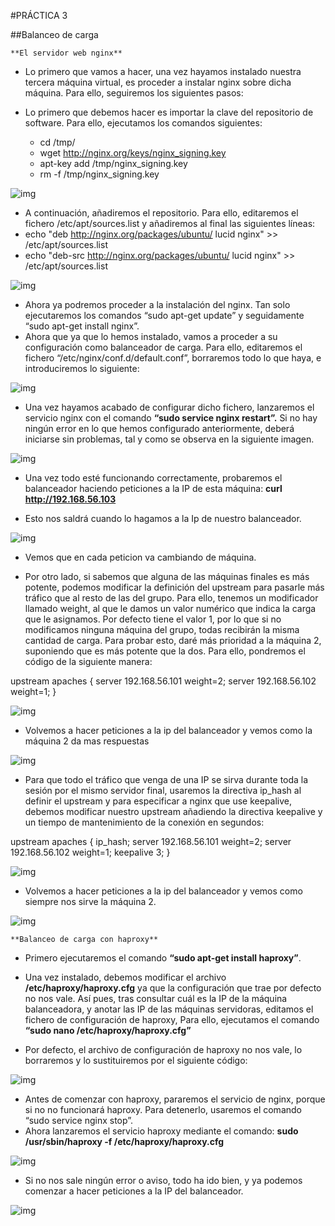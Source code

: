 #PRÁCTICA 3

##Balanceo de carga

	**El servidor web nginx**
* Lo primero que vamos a hacer, una vez hayamos instalado nuestra tercera máquina
  virtual, es proceder a instalar nginx sobre dicha máquina. Para ello, seguiremos los
  siguientes pasos:

* Lo primero que debemos hacer es importar la clave del repositorio de software.
  Para ello, ejecutamos los comandos siguientes:
   * cd /tmp/
   * wget http://nginx.org/keys/nginx_signing.key
   * apt-key add /tmp/nginx_signing.key
   * rm -f /tmp/nginx_signing.key

![img](https://github.com/aserranogomez/SWAP14-15/blob/master/Imagenes/Practica%203/maquina%203/1.jpg)


* A continuación, añadiremos el repositorio. Para ello, editaremos el fichero
	/etc/apt/sources.list y añadiremos al final las siguientes líneas:
* echo "deb http://nginx.org/packages/ubuntu/ lucid nginx" >> /etc/apt/sources.list
* echo "deb-src http://nginx.org/packages/ubuntu/ lucid nginx" >> /etc/apt/sources.list

![img](https://github.com/aserranogomez/SWAP14-15/blob/master/Imagenes/Practica%203/maquina%203/2.png)

* Ahora ya podremos proceder a la instalación del nginx. Tan solo ejecutaremos
  los comandos “sudo apt-get update” y seguidamente “sudo apt-get install nginx”.
* Ahora que ya que lo hemos instalado, vamos a proceder a su configuración como
  balanceador de carga. Para ello, editaremos el fichero “/etc/nginx/conf.d/default.conf”,
  borraremos todo lo que haya, e introduciremos lo siguiente:


![img](https://github.com/aserranogomez/SWAP14-15/blob/master/Imagenes/Practica%203/maquina%203/3.png)

* Una vez hayamos acabado de configurar dicho fichero, lanzaremos el servicio nginx
con el comando **“sudo service nginx restart”.** Si no hay ningún error en lo que hemos
configurado anteriormente, deberá iniciarse sin problemas, tal y como se observa en la
siguiente imagen.

![img](https://github.com/aserranogomez/SWAP14-15/blob/master/Imagenes/Practica%203/maquina%203/4.png)

* Una vez todo esté funcionando correctamente, probaremos el balanceador haciendo
  peticiones a la IP de esta máquina:
  **curl http://192.168.56.103**

* Esto nos saldrá cuando lo hagamos a la Ip de nuestro balanceador.

![img](https://github.com/aserranogomez/SWAP14-15/blob/master/Imagenes/Practica%203/maquina%203/5.png)

* Vemos que en cada peticion va cambiando de máquina.

* Por otro lado, si sabemos que alguna de las máquinas finales es más potente, podemos
  modificar la definición del upstream para pasarle más tráfico que al resto de las del
  grupo. Para ello, tenemos un modificador llamado weight, al que le damos un valor
  numérico que indica la carga que le asignamos. Por defecto tiene el valor 1, por lo que
  si no modificamos ninguna máquina del grupo, todas recibirán la misma cantidad de
  carga. Para probar esto, daré más prioridad a la máquina 2, suponiendo que es más
  potente que la dos. Para ello, pondremos el código de la siguiente manera:

upstream apaches {
	server 192.168.56.101 weight=2;
	server 192.168.56.102 weight=1;
}

![img](https://github.com/aserranogomez/SWAP14-15/blob/master/Imagenes/Practica%203/maquina%203/6.png)

* Volvemos a hacer peticiones a la ip del balanceador y vemos como la máquina 2 da mas respuestas

![img](https://github.com/aserranogomez/SWAP14-15/blob/master/Imagenes/Practica%203/maquina%203/7.png)

* Para que todo el tráfico que venga de una IP se sirva durante toda la sesión por el
  mismo servidor final, usaremos la directiva ip_hash al definir el upstream y para especificar a nginx 
  que use keepalive, debemos modificar nuestro upstream añadiendo la directiva keepalive y un tiempo de 
  mantenimiento de la conexión en segundos:

upstream apaches {
	ip_hash;
	server 192.168.56.101 weight=2;
	server 192.168.56.102 weight=1;
	keepalive 3;
}

![img](https://github.com/aserranogomez/SWAP14-15/blob/master/Imagenes/Practica%203/maquina%203/8.png)

* Volvemos a hacer peticiones a la ip del balanceador y vemos como siempre nos sirve la máquina 2.

![img](https://github.com/aserranogomez/SWAP14-15/blob/master/Imagenes/Practica%203/maquina%203/9.png)

	**Balanceo de carga con haproxy**
* Primero ejecutaremos el comando **“sudo apt-get install haproxy”**.
* Una vez instalado, debemos modificar el archivo **/etc/haproxy/haproxy.cfg** ya que la
  configuración que trae por defecto no nos vale. Así pues, tras consultar cuál es la IP de
  la máquina balanceadora, y anotar las IP de las máquinas servidoras, editamos el fichero
  de configuración de haproxy, Para ello, ejecutamos el comando **“sudo nano /etc/haproxy/haproxy.cfg”**

* Por defecto, el archivo de configuración de haproxy no nos vale, lo borraremos y lo
sustituiremos por el siguiente código:
 
![img](https://github.com/aserranogomez/SWAP14-15/blob/master/Imagenes/Practica%203/maquina%203/10.png)

* Antes de comenzar con haproxy, pararemos el servicio de nginx, porque si no no funcionará haproxy. 
  Para detenerlo, usaremos el comando “sudo service nginx stop”.
* Ahora lanzaremos el servicio haproxy mediante el comando:
  **sudo /usr/sbin/haproxy -f /etc/haproxy/haproxy.cfg**

![img](https://github.com/aserranogomez/SWAP14-15/blob/master/Imagenes/Practica%203/maquina%203/11.png)

* Si no nos sale ningún error o aviso, todo ha ido bien, y ya podemos comenzar a hacer peticiones a la IP del balanceador.

![img](https://github.com/aserranogomez/SWAP14-15/blob/master/Imagenes/Practica%203/maquina%203/12.png)
